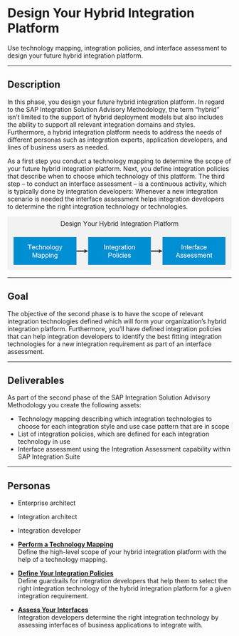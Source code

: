 <!-- loioe6f5a607e5e84c27829101544b693980 -->

# Design Your Hybrid Integration Platform

Use technology mapping, integration policies, and interface assessment to design your future hybrid integration platform.

***

<a name="loioe6f5a607e5e84c27829101544b693980__section_hx4_ppn_rwb"/>

## Description

In this phase, you design your future hybrid integration platform. In regard to the SAP Integration Solution Advisory Methodology, the term “hybrid” isn’t limited to the support of hybrid deployment models but also includes the ability to support all relevant integration domains and styles. Furthermore, a hybrid integration platform needs to address the needs of different personas such as integration experts, application developers, and lines of business users as needed.

As a first step you conduct a technology mapping to determine the scope of your future hybrid integration platform. Next, you define integration policies that describe when to choose which technology of this platform. The third step – to conduct an interface assessment – is a continuous activity, which is typically done by integration developers: Whenever a new integration scenario is needed the interface assessment helps integration developers to determine the right integration technology or technologies.

![](images/loio29fe95ec4566403ca2b217d7e4c774a9_LowRes.png)

***

<a name="loioe6f5a607e5e84c27829101544b693980__section_ubz_5pn_rwb"/>

## Goal

The objective of the second phase is to have the scope of relevant integration technologies defined which will form your organization’s hybrid integration platform. Furthermore, you’ll have defined integration policies that can help integration developers to identify the best fitting integration technologies for a new integration requirement as part of an interface assessment.

***

<a name="loioe6f5a607e5e84c27829101544b693980__section_g2j_wpn_rwb"/>

## Deliverables

As part of the second phase of the SAP Integration Solution Advisory Methodology you create the following assets:

-   Technology mapping describing which integration technologies to choose for each integration style and use case pattern that are in scope
-   List of integration policies, which are defined for each integration technology in use
-   Interface assessment using the Integration Assessment capability within SAP Integration Suite

***

<a name="loioe6f5a607e5e84c27829101544b693980__section_stb_jyn_rwb"/>

## Personas

-   Enterprise architect
-   Integration architect
-   Integration developer

-   **[Perform a Technology Mapping](perform-a-technology-mapping-58d1656.md "Define the high-level scope of your hybrid integration platform with the help of a
		technology mapping.")**  
Define the high-level scope of your hybrid integration platform with the help of a technology mapping.
-   **[Define Your Integration Policies](define-your-integration-policies-e363962.md "Define guardrails for integration developers that help them to select the right
		integration technology of the hybrid integration platform for a given integration
		requirement.")**  
Define guardrails for integration developers that help them to select the right integration technology of the hybrid integration platform for a given integration requirement.
-   **[Assess Your Interfaces](assess-your-interfaces-57a7941.md "Integration developers determine the right integration technology by assessing
		interfaces of business applications to integrate with.")**  
Integration developers determine the right integration technology by assessing interfaces of business applications to integrate with.

